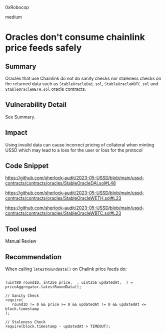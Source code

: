 0xRobocop

medium

# Oracles don't consume chainlink price feeds safely

## Summary

Oracles that use Chainlink do not do sanity checks nor staleness checks on the returned data such as `StableOracleDai.sol`, `StableOracleWBTC.sol` and `StableOracleWETH.sol` oracle contracts.

## Vulnerability Detail

See Summary.

## Impact

Using invalid data can cause incorrect pricing of collateral when minting USSD which may lead to a loss for the user or loss for the protocol

## Code Snippet

https://github.com/sherlock-audit/2023-05-USSD/blob/main/ussd-contracts/contracts/oracles/StableOracleDAI.sol#L48

https://github.com/sherlock-audit/2023-05-USSD/blob/main/ussd-contracts/contracts/oracles/StableOracleWETH.sol#L23

https://github.com/sherlock-audit/2023-05-USSD/blob/main/ussd-contracts/contracts/oracles/StableOracleWBTC.sol#L23

## Tool used

Manual Review

## Recommendation

When calling `latestRoundData()` on Chalink price feeds do:

```solidity

(uint80 roundID, int256 price,  , uint256 updatedAt,  ) = priceAggregator.latestRoundData();

// Sanity Check
require(
   roundID != 0 && price >= 0 && updatedAt != 0 && updatedAt <= block.timestamp
);

// Staleness Check
require(block.timestamp - updatedAt > TIMEOUT);
```